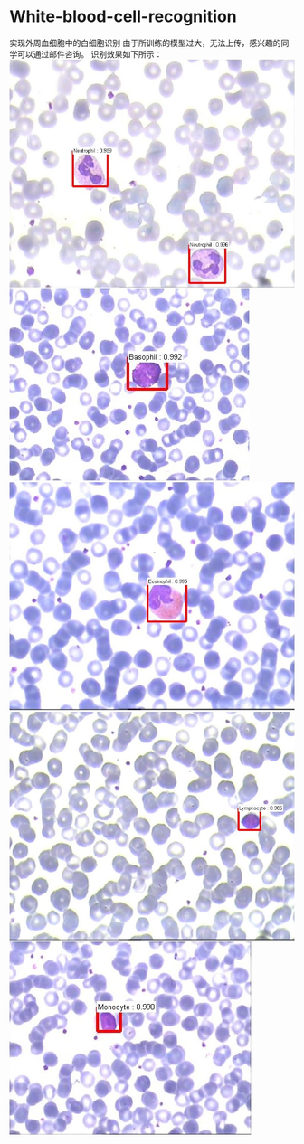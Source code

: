 # White-blood-cell-recognition
实现外周血细胞中的白细胞识别
由于所训练的模型过大，无法上传，感兴趣的同学可以通过邮件咨询。
识别效果如下所示：
![image](https://github.com/tommorer/White-blood-cell-recognition/blob/master/dataset/1.jpg)
![image](https://github.com/tommorer/White-blood-cell-recognition/blob/master/dataset/3.jpg)
![image](https://github.com/tommorer/White-blood-cell-recognition/blob/master/dataset/5.jpg)
![image](https://github.com/tommorer/White-blood-cell-recognition/blob/master/dataset/7.jpg)
![image](https://github.com/tommorer/White-blood-cell-recognition/blob/master/dataset/9.jpg)
